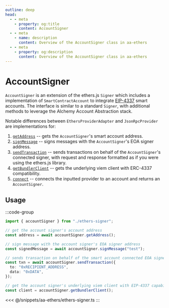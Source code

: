 ```yaml
---
outline: deep
head:
  - - meta
    - property: og:title
      content: AccountSigner
  - - meta
    - name: description
      content: Overview of the AccountSigner class in aa-ethers
  - - meta
    - property: og:description
      content: Overview of the AccountSigner class in aa-ethers
---
```


# AccountSigner

`AccountSigner` is an extension of the ethers.js `Signer` which includes a implementation of `SmartContractAccount` to integrate [EIP-4337](https://eips.ethereum.org/EIPS/eip-4337) smart accounts. The interface is similar to a standard `Signer`, with additional methods to leverage the Alchemy Account Abstraction stack.

Notable differences between `EthersProviderAdapter` and `JsonRpcProvider` are implementations for:

1.  [`getAddress`](/packages/aa-ethers/account-signer/getAddress) -- gets the `AccountSigner`'s smart account address.
2.  [`signMessage`](/packages/aa-ethers/account-signer/signMessage) -- signs messages with the `AccountSigner`'s EOA signer address.
3.  [`sendTransaction`](/packages/aa-ethers/account-signer/sendTransaction) -- sends transactions on behalf of the `AccountSigner`'s connected signer, with request and response formatted as if you were using the ethers.js library.
4.  [`getBundlerClient`](/packages/aa-ethers/account-signer/getBundlerClient) -- gets the underlying viem client with ERC-4337 compatibility.
5.  [`connect`](/packages/aa-ethers/account-signer/connect) -- connects the inputted provider to an account and returns an `AccountSigner`.

## Usage

:::code-group

```ts [example.ts]
import { accountSigner } from "./ethers-signer";

// get the account signer's account address
const address = await accountSigner.getAddress();

// sign message with the account signer's EOA signer address
const signedMessage = await accountSigner.signMessage("test");

// sends transaction on behalf of the smart account connected EOA signer
const txn = await accountSigner.sendTransaction({
  to: "0xRECIPIENT_ADDRESS",
  data: "0xDATA",
});

// get the account signer's underlying viem client with EIP-4337 capabilities
const client = accountSigner.getBundlerClient();
```

<<< @/snippets/aa-ethers/ethers-signer.ts
:::
